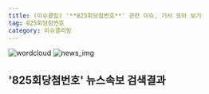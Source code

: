 ```yaml
---
title: (이슈클립) '**825회당첨번호**' 관련 이슈, 기사 모아 보기
tag: 825회당첨번호
category: 이슈클리핑
---
```

![wordcloud](https://s3.ap-northeast-2.amazonaws.com/lyrics101-wordcloud/2018-09-27-1538041179.png)
![news_img](https://user-images.githubusercontent.com/42597476/44507050-1206f400-a6e4-11e8-8d98-7ffbfebb353f.png)
## **'**825회당첨번호**'** 뉴스속보 검색결과

